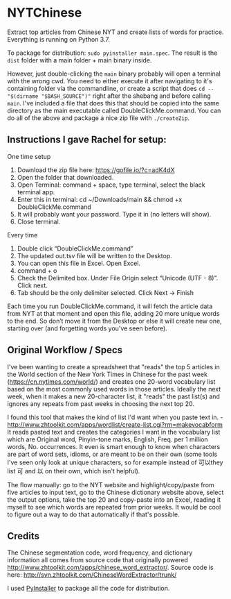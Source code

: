 # NYTChinese
Extract top articles from Chinese NYT and create lists of words for practice.
Everything is running on Python 3.7.

To package for distribution:
`sudo pyinstaller main.spec`. The result is the `dist` folder with a main folder + main binary inside.

However, just double-clicking the `main` binary probably will open a terminal with the wrong cwd. You 
need to either execute it after navigating to it's containing folder via the commandline, or create a 
script that does `cd -- "$(dirname "$BASH_SOURCE")"` right after the shebang and before calling `main`.
I've included a file that does this that should be copied into the same directory as the main executable 
called DoubleClickMe.command. You can do all of the above and package a nice zip file with `./createZip`.

## Instructions I gave Rachel for setup:
One time setup
1. Download the zip file here: https://gofile.io/?c=adK4dX
2. Open the folder that downloaded.
3. Open Terminal: command + space, type terminal, select the black terminal app.
4. Enter this in terminal: cd ~/Downloads/main && chmod +x DoubleClickMe.command
5. It will probably want your password. Type it in (no letters will show).
6. Close terminal.

Every time
1. Double click “DoubleClickMe.command”
2. The updated out.tsv file will be written to the Desktop.
3. You can open this file in Excel. Open Excel.
4. command + o
5. Check the Delimited box. Under File Origin select “Unicode (UTF - 8)”. Click next.
6. Tab should be the only delimiter selected. Click Next -> Finish

Each time you run DoubleClickMe.command, it will fetch the article data from NYT at that moment and open this file, adding 20 more unique words to the end. So don’t move it from the Desktop or else it will create new one, starting over (and forgetting words you’ve seen before).

## Original Workflow / Specs
 I've been wanting to create a spreadsheet that "reads" the top 5 articles in the World section of the New York Times in Chinese for the past week (https://cn.nytimes.com/world/) and creates one 20-word vocabulary list based on the most commonly used words in those articles. Ideally the next week, when it makes a new 20-character list, it "reads" the past list(s) and ignores any repeats from past weeks in choosing the next top 20.

I found this tool that makes the kind of list I'd want when you paste text in. -  http://www.zhtoolkit.com/apps/wordlist/create-list.cgi?rm=makevocabform
It reads pasted text and creates the categories I want in the vocabulary list which are Original word, Pinyin-tone marks, English, Freq. per 1 million words, No. occurrences. It even is smart enough to know when characters are part of word sets, idioms, or are meant to be on their own (some tools I've seen only look at unique characters, so for example instead of 可以they list 可 and 以 on their own, which isn't helpful).

The flow manually: go to the NYT website and highlight/copy/paste from five articles to input text, go to the Chinese dictionary website above, select the output options, take the top 20 and copy-paste into an Excel, reading it myself to see which words are repeated from prior weeks. It would be cool to figure out a way to do that automatically if that's possible.

## Credits
The Chinese segmentation code, word frequency, and dictionary information all comes from source code that originally powered http://www.zhtoolkit.com/apps/chinese_word_extractor/. Source code is here: http://svn.zhtoolkit.com/ChineseWordExtractor/trunk/

I used [PyInstaller](https://www.pyinstaller.org) to package all the code for distribution.
